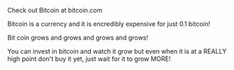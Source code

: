 Check out Bitcoin at bitcoin.com

Bitcoin is a currency and it is encredibly expensive for just 0.1 bitcoin!



Bit coin grows and grows and grows and grows!


You can invest in bitcoin and watch it grow but even when it is at a REALLY high point don't buy it yet, just wait for it to grow MORE!

<link rel="apple-touch-icon" sizes="180x180" href="/apple-touch-icon.png">
<link rel="icon" type="image/png" sizes="32x32" href="/favicon-32x32.png">
<link rel="icon" type="image/png" sizes="16x16" href="/favicon-16x16.png">
<link rel="manifest" href="https://c0dertitan.github.io/BitcoinGuide.org/">
